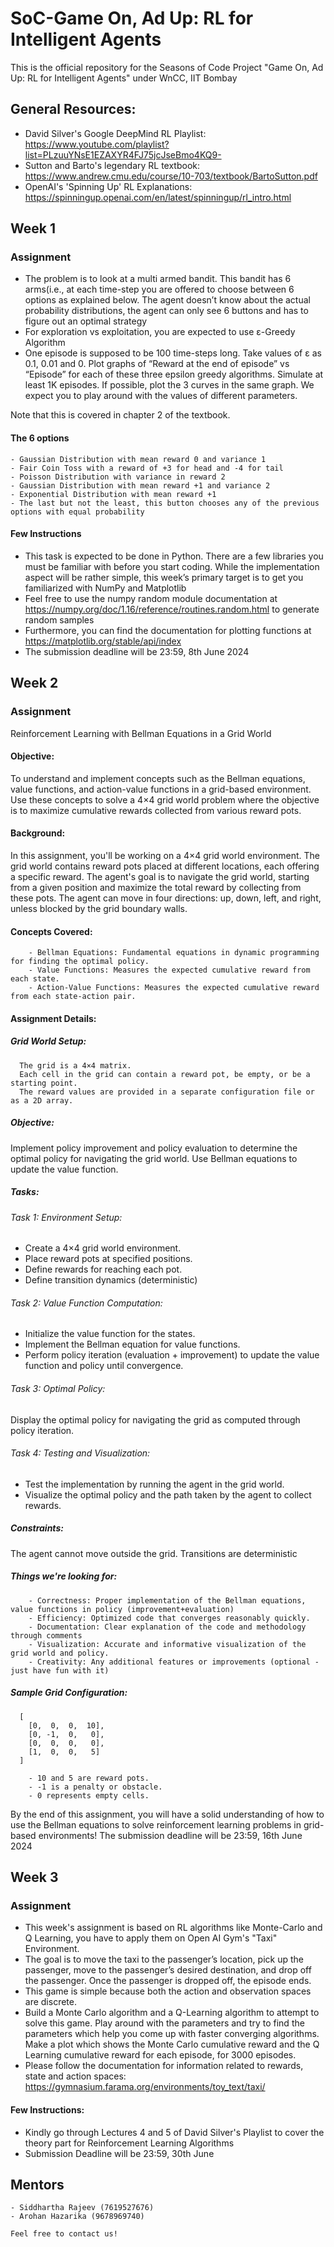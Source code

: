 # SoC-Game On, Ad Up: RL for Intelligent Agents
This is the official repository for the Seasons of Code Project "Game On, Ad Up: RL for Intelligent Agents" under WnCC, IIT Bombay
  ## General Resources:
  - David Silver's Google DeepMind RL Playlist: https://www.youtube.com/playlist?list=PLzuuYNsE1EZAXYR4FJ75jcJseBmo4KQ9-
  - Sutton and Barto's legendary RL textbook: https://www.andrew.cmu.edu/course/10-703/textbook/BartoSutton.pdf
  - OpenAI's 'Spinning Up' RL Explanations: https://spinningup.openai.com/en/latest/spinningup/rl_intro.html

  ## Week 1
  ### Assignment 
  - The problem is to look at a multi armed bandit. This bandit has 6 arms(i.e., at each time-step you are offered to choose between 6 options
    as explained below. The agent doesn’t know about the actual probability distributions, the agent can only see 6 buttons and has to figure out an optimal strategy
  - For exploration vs exploitation, you are expected to use ε-Greedy Algorithm
  - One episode is supposed to be 100 time-steps long. Take values of ε as 0.1, 0.01 and 0. Plot graphs of “Reward at the end of episode” vs “Episode” 
    for each of these three epsilon greedy algorithms. Simulate at least 1K episodes. If possible, plot the 3 curves in the same graph. We expect you to play around with         the values of different parameters.

  Note that this is covered in chapter 2 of the textbook.
  #### The 6 options
    - Gaussian Distribution with mean reward 0 and variance 1
    - Fair Coin Toss with a reward of +3 for head and -4 for tail
    - Poisson Distribution with variance in reward 2
    - Gaussian Distribution with mean reward +1 and variance 2
    - Exponential Distribution with mean reward +1
    - The last but not the least, this button chooses any of the previous options with equal probability
  #### Few Instructions
  - This task is expected to be done in Python. There are a few libraries you must be familiar with before you start coding. While the implementation aspect will be rather
    simple, this week’s primary target is to get you familiarized with NumPy and Matplotlib 
  - Feel free to use the numpy random module documentation at https://numpy.org/doc/1.16/reference/routines.random.html to generate random samples
  - Furthermore, you can find the documentation for plotting functions at https://matplotlib.org/stable/api/index
  - The submission deadline will be 23:59, 8th June 2024
  ## Week 2 
  ### Assignment
  Reinforcement Learning with Bellman Equations in a Grid World

  #### Objective:
  To understand and implement concepts such as the Bellman equations, value functions, and action-value functions in a grid-based environment. Use these concepts to solve a 4×4 grid world problem where the objective is to maximize cumulative rewards collected from various reward pots.
      
  #### Background:
  In this assignment, you'll be working on a 4×4 grid world environment. The grid world contains reward pots placed at different locations, each offering a specific reward. The agent's goal is to navigate the grid world, starting from a given position and maximize the total reward by collecting from these pots. The agent can move in four directions: up, down, left, and right, unless blocked by the grid boundary walls.
      
  #### Concepts Covered:
        - Bellman Equations: Fundamental equations in dynamic programming for finding the optimal policy.
        - Value Functions: Measures the expected cumulative reward from each state.
        - Action-Value Functions: Measures the expected cumulative reward from each state-action pair.
      
  #### Assignment Details:
      
  ##### Grid World Setup:
      The grid is a 4×4 matrix.
      Each cell in the grid can contain a reward pot, be empty, or be a starting point.
      The reward values are provided in a separate configuration file or as a 2D array.
      
      
  ##### Objective:
      
  Implement policy improvement and policy evaluation to determine the optimal policy for navigating the grid world. Use Bellman equations to update the value function.
      
  ##### Tasks:
      
  ###### Task 1: Environment Setup:
  - Create a 4×4 grid world environment.
  - Place reward pots at specified positions.
  - Define rewards for reaching each pot.
  - Define transition dynamics (deterministic)
      
      
  ###### Task 2: Value Function Computation:
  - Initialize the value function for the states.
  - Implement the Bellman equation for value functions.
  - Perform policy iteration (evaluation + improvement) to update the value function and policy until convergence.
      
  ###### Task 3: Optimal Policy:
  Display the optimal policy for navigating the grid as computed through policy iteration.
      
  ###### Task 4: Testing and Visualization:
      
  - Test the implementation by running the agent in the grid world.
  - Visualize the optimal policy and the path taken by the agent to collect rewards.
      
  ##### Constraints:
      
  The agent cannot move outside the grid. Transitions are deterministic
       
  ##### Things we're looking for:
      
        - Correctness: Proper implementation of the Bellman equations, value functions in policy (improvement+evaluation)
        - Efficiency: Optimized code that converges reasonably quickly.
        - Documentation: Clear explanation of the code and methodology through comments
        - Visualization: Accurate and informative visualization of the grid world and policy.
        - Creativity: Any additional features or improvements (optional - just have fun with it)
      
  ##### Sample Grid Configuration:
      
      [
        [0,  0,  0,  10],
        [0, -1,  0,   0],
        [0,  0,  0,   0],
        [1,  0,  0,   5]
      ]
      
        - 10 and 5 are reward pots.
        - -1 is a penalty or obstacle.
        - 0 represents empty cells.

  By the end of this assignment, you will have a solid understanding of how to use the Bellman equations to solve reinforcement learning problems in grid-based    environments!
  The submission deadline will be 23:59, 16th June 2024
  ## Week 3
  ### Assignment
  - This week's assignment is based on RL algorithms like Monte-Carlo and Q Learning, you have to apply them on Open AI Gym's "Taxi" Environment.
  - The goal is to move the taxi to the passenger’s location, pick up the passenger, move to the passenger’s desired destination, and drop off the passenger. Once the     passenger is dropped off, the episode ends.
  - This game is simple because both the action and observation spaces are discrete. 
  - Build a Monte Carlo algorithm and a Q-Learning algorithm to attempt to solve this game. Play around with the parameters and try to find the parameters which help you   come up with faster converging algorithms. Make a plot which shows the Monte Carlo cumulative reward and the Q Learning cumulative reward for each episode, for 3000 episodes.
  - Please follow the documentation for information related to rewards, state and action spaces: https://gymnasium.farama.org/environments/toy_text/taxi/
  #### Few Instructions:
  - Kindly go through Lectures 4 and 5 of David Silver's Playlist to cover the theory part for Reinforcement Learning Algorithms 
  - Submission Deadline will be 23:59, 30th June
  ## Mentors
    - Siddhartha Rajeev (7619527676)
    - Arohan Hazarika (9678969740)

    Feel free to contact us!
